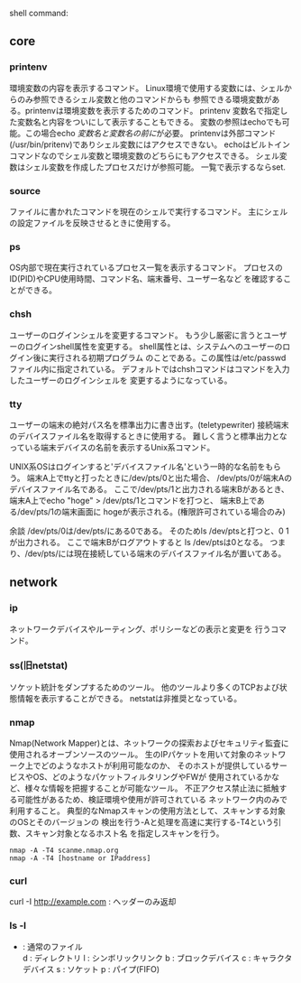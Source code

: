 shell command:

## core
### printenv
環境変数の内容を表示するコマンド。
Linux環境で使用する変数には、シェルからのみ参照できるシェル変数と他のコマンドからも
参照できる環境変数がある。printenvは環境変数を表示するためのコマンド。
printenv 変数名で指定した変数名と内容をついにして表示することもできる。
変数の参照はechoでも可能。この場合echo $変数名と変数名の前に$が必要。
printenvは外部コマンド(/usr/bin/pritenv)でありシェル変数にはアクセスできない。
echoはビルトインコマンドなのでシェル変数と環境変数のどちらにもアクセスできる。
シェル変数はシェル変数を作成したプロセスだけが参照可能。
一覧で表示するならset.

### source
ファイルに書かれたコマンドを現在のシェルで実行するコマンド。
主にシェルの設定ファイルを反映させるときに使用する。

### ps
OS内部で現在実行されているプロセス一覧を表示するコマンド。
プロセスのID(PID)やCPU使用時間、コマンド名、端末番号、ユーザー名など
を確認することができる。

### chsh
ユーザーのログインシェルを変更するコマンド。
もう少し厳密に言うとユーザーのログインshell属性を変更する。
shell属性とは、システムへのユーザーのログイン後に実行される初期プログラム
のことである。この属性は/etc/passwdファイル内に指定されている。
デフォルトではchshコマンドはコマンドを入力したユーザーのログインシェルを
変更するようになっている。

### tty
ユーザーの端末の絶対パス名を標準出力に書き出す。(teletypewriter)
接続端末のデバイスファイル名を取得するときに使用する。
難しく言うと標準出力となっている端末デバイスの名前を表示するUnix系コマンド。

UNIX系OSはログインすると'デバイスファイル名'という一時的な名前をもらう。
端末A上でttyと打ったときに/dev/pts/0と出た場合、
/dev/pts/0が端末Aのデバイスファイル名である。
ここで/dev/pts/1と出力される端末Bがあるとき、
端末A上でecho "hoge" > /dev/pts/1とコマンドを打つと、
端末B上である/dev/pts/1の端末画面に
hogeが表示される。(権限許可されている場合のみ)

余談
/dev/pts/0は/dev/pts/にある0である。
そのためls /dev/ptsと打つと、0 1 が出力される。
ここで端末Bがログアウトすると
ls /dev/ptsは0となる。
つまり、/dev/pts/には現在接続している端末のデバイスファイル名が置いてある。

## network
### ip
ネットワークデバイスやルーティング、ポリシーなどの表示と変更を
行うコマンド。

### ss(旧netstat)
ソケット統計をダンプするためのツール。
他のツールより多くのTCPおよび状態情報を表示することができる。
netstatは非推奨となっている。

### nmap
Nmap(Network Mapper)とは、ネットワークの探索およびセキュリティ監査に
使用されるオーブンソースのツール。
生のIPパケットを用いて対象のネットワーク上でどのようなホストが利用可能なのか、
そのホストが提供しているサービスやOS、どのようなパケットフィルタリングやFWが
使用されているかなど、様々な情報を把握することが可能なツール。
不正アクセス禁止法に抵触する可能性があるため、検証環境や使用が許可されている
ネットワーク内のみで利用すること。
典型的なNmapスキャンの使用方法として、スキャンする対象のOSとそのバージョンの
検出を行う-Aと処理を高速に実行する-T4という引数、スキャン対象となるホスト名
を指定しスキャンを行う。

```
nmap -A -T4 scanme.nmap.org
nmap -A -T4 [hostname or IPaddress]
```

### curl
curl -I http://example.com : ヘッダーのみ返却

### ls -l
- : 通常のファイル  
d : ディレクトリ
l : シンボリックリンク
b : ブロックデバイス
c : キャラクタデバイス
s : ソケット
p : パイプ(FIFO)
